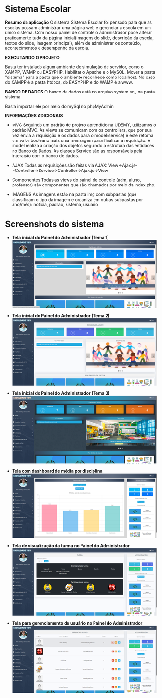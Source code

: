 # Sistema Escolar

**Resumo da aplicação**
O sistema Sistema Escolar foi pensado para que as escolas
possam administrar uma página web e gerenciar a escola em um único
sistema. Com nosso painel de controle o administrador
pode alterar praticamente tudo da página inicial(Imagens do 
slide, descrição da escola, textos do slide, imagem principal), 
além de administrar os conteúdo, acontecimentos e desempenho da escola.

**EXECUTANDO O PROJETO**

Basta ter instalado algum ambiente de simulação de servidor, como o XAMPP, WAMP 
ou EASYPHP. Habilitar o Apache e o MySQL. Mover a pasta "sistema" para a pasta 
que o ambiente reconhece como localhost. No caso do XAMPP é a pasta htdocs, do 
EASYPHP e do WAMP é a www.


**BANCO DE DADOS**
O banco de dados está no arquivo system.sql, na pasta sistema

Basta importar ele por meio do mySql no phpMyAdmin


**INFORMAÇÕES ADICIONAIS**

- MVC
Seguindo um padrão de projeto aprendido
na UDEMY, utilizamos o padrão MVC.
As views se comunicam com os controllers,
que por sua vez envia a requisição e os dados para o model(service)
e este retorna um valor booleano mais uma mensagem para finalizar
a requisição. A model realiza a criação dos objetos 
seguindo a estrutura das entidades no Banco de Dados. As classes Service são 
as responsáveis pela interação com o banco de dados.

- AJAX
Todas as requisições são feitas via AJAX:
View->Ajax.js->Controller->Service->Controller->Ajax.js->View

- Componentes
Todas as views do painel de controle (adm, aluno, professor)
são componentes que são chamados por meio da index.php.

- IMAGENS
As imagens estão na pasta img com subpastas (que classificam o tipo da 
imagem e organiza em outras subpastas por ano/mês): noticia, padrao, 
sistema, usuario

# Screenshots do sistema

- **Tela inicial do Painel do Administrador (Tema 1)**
![This is an image](img/sistema/print1.png)


- **Tela inicial do Painel do Administrador (Tema 2)**
![This is an image](img/sistema/print3.png)


- **Tela inicial do Painel do Administrador (Tema 3)**
![This is an image](img/sistema/print6.png)


- **Tela com dashboard de média por disciplina**
![This is an image](img/sistema/print2.png)


- **Tela de visualização da turma no Painel do Administrador**
![This is an image](img/sistema/print4.png)


- **Tela para gerenciamento de usuário no Painel do Administrador**
![This is an image](img/sistema/print5.png)